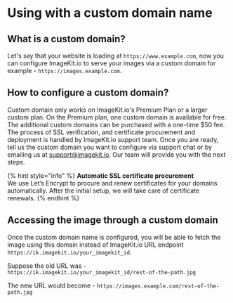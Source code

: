 # Using with a custom domain name

## What is a custom domain?

Let's say that your website is loading at `https://www.example.com`, now you can configure ImageKit.io to serve your images via a custom domain for example - `https://images.example.com`.

## How to configure a custom domain?

Custom domain only works on ImageKit.io's Premium Plan or a larger custom plan. On the Premium plan, one custom domain is available for free. The additional custom domains can be purchased with a one-time $50 fee. The process of SSL verification, and certificate procurement and deployment is handled by ImageKit.io support team. Once you are ready, tell us the custom domain you want to configure via support chat or by emailing us at [support@imagekit.io](mailto:support@imagekit.io). Our team will provide you with the next steps.

{% hint style="info" %}
**Automatic SSL certificate procurement**  
We use Let’s Encrypt to procure and renew certificates for your domains automatically. After the initial setup, we will take care of certificate renewals.
{% endhint %}

## Accessing the image through a custom domain

Once the custom domain name is configured, you will be able to fetch the image using this domain instead of ImageKit.io URL endpoint `https://ik.imagekit.io/your_imagekit_id`.

Suppose the old URL was - `https://ik.imagekit.io/your_imagekit_id/rest-of-the-path.jpg`

The new URL would become - `https://images.example.com/rest-of-the-path.jpg`

